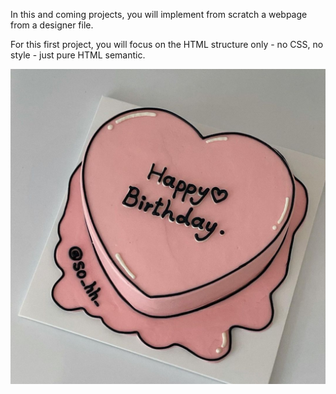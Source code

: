 In this and coming projects, you will implement from scratch a webpage from a designer file.

For this first project, you will focus on the HTML structure only - no CSS, no style - just pure HTML semantic.

<img src="rmpicture.jfif" alt="README image">
